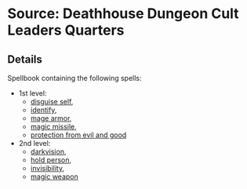 # Source: Deathhouse Dungeon Cult Leaders Quarters
## Details
Spellbook containing the following spells:
- 1st level: 
	- [disguise self](https://www.dndbeyond.com/spells/disguise-self),
	- [identify](https://www.dndbeyond.com/spells/identify),
	- [mage armor](https://www.dndbeyond.com/spells/mage-armor), 
	- [magic missile](https://www.dndbeyond.com/spells/magic-missile), 
	- [protection from evil and good](https://www.dndbeyond.com/spells/protection-from-evil-and-good)
- 2nd level: 
	- [darkvision](https://www.dndbeyond.com/spells/darkvision),
	- [hold person](https://www.dndbeyond.com/spells/hold-person),
	- [invisibility](https://www.dndbeyond.com/spells/invisibility),
	- [magic weapon](https://www.dndbeyond.com/spells/magic-weapon)